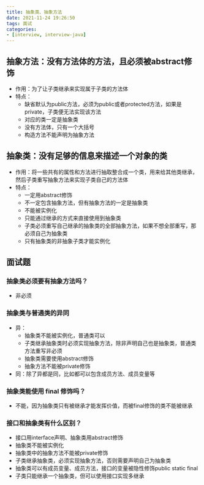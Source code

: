 ```yaml
---
title: 抽象类、抽象方法
date: 2021-11-24 19:26:50
tags: 面试
categories:
- [interview, interview-java]
---
```


## 抽象方法：没有方法体的方法，且必须被abstract修饰
* 作用：为了让子类继承来实现属于子类的方法体
* 特点：
  * 缺省默认为public方法，必须为public或者protected方法，如果是private，子类便无法实现该方法
  * 对应的类一定是抽象类
  * 没有方法体，只有一个大括号
  * 构造方法不能声明为抽象方法

## 抽象类：没有足够的信息来描述一个对象的类
* 作用：将一些共有的属性和方法进行抽取整合成一个类，用来给其他类继承，然后子类重写抽象方法来实现子类自己的方法体
* 特点：
  * 一定用abstract修饰
  * 不一定包含抽象方法，但有抽象方法的一定是抽象类
  * 不能被实例化
  * 只能通过继承的方式来直接使用到抽象类
  * 子类必须重写自己继承的抽象类的全部抽象方法，如果不想全部重写，那必须自己为抽象类
  * 只有抽象类的非抽象子类才能实例化


## 面试题
### 抽象类必须要有抽象方法吗？
* 非必须

### 抽象类与普通类的异同
* 异：
  * 抽象类不能被实例化，普通类可以
  * 子类继承抽象类时必须实现抽象方法，除非声明自己也是抽象类，普通类方法重写非必须
  * 抽象类需要使用abstract修饰
  * 抽象方法不能被private修饰
* 同：除了异都是同，比如都可以包含成员方法、成员变量等

### 抽象类能使用 final 修饰吗？
* 不能，因为抽象类只有被继承才能发挥价值，而被final修饰的类不能被继承

### 接口和抽象类有什么区别？
* 接口用interface声明、抽象类用abstract修饰
* 抽象类不能被实例化
* 抽象类中的抽象方法不能被private修饰
* 子类继承抽象类，必须实现抽象方法，否则需要声明自己为抽象类
* 抽象类可以有成员变量、成员方法，接口的变量被隐性修饰public static final
* 子类只能继承一个抽象类，但可以使用接口实现多继承
